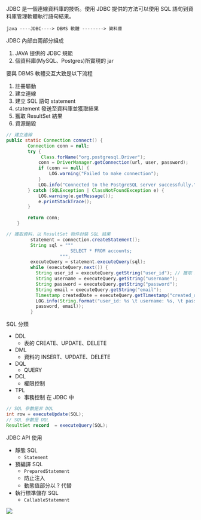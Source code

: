 JDBC 是一個連線資料庫的技術。使用 JDBC 提供的方法可以使用 SQL 語句到資料庫管理軟體執行語句結果。

```
java ----JDBC----> DBMS 軟體 --------> 資料庫
```

JDBC 內部由兩部分組成

1. JAVA 提供的 JDBC 規範
2. 個資料庫(MySQL、Postgres)所實現的 jar 


要與 DBMS 軟體交互大致是以下流程
1. 註冊驅動
2. 建立連線
3. 建立 SQL 語句 statement
4. statement 發送至資料庫並獲取結果
5. 獲取 ResultSet 結果
6. 資源銷毀

```java
// 建立連線
public static Connection connect() {
        Connection conn = null;
        try {
             Class.forName("org.postgresql.Driver");
            conn = DriverManager.getConnection(url, user, password);
            if (conn == null) {
                LOG.warning("Failed to make connection");
            }
            LOG.info("Connected to the PostgreSQL server successfully.");
        } catch (SQLException | ClassNotFoundException e) {
            LOG.warning(e.getMessage());
            e.printStackTrace();
        }

        return conn;
    }
```

```java
// 獲取資料，以 ResultSet 物件封裝 SQL 結果
         statement = connection.createStatement();
         String sql = """
                        SELECT * FROM accounts;
                    """;
         executeQuery = statement.executeQuery(sql);
         while (executeQuery.next()) {
           String user_id = executeQuery.getString("user_id"); // 獲取 SQL 回傳對應的欄位值
           String username = executeQuery.getString("username");
           String password = executeQuery.getString("password");
           String email = executeQuery.getString("email");
           Timestamp createdDate = executeQuery.getTimestamp("created_on");
           LOG.info(String.format("user_id: %s \t username: %s, \t password: %s \t email: %s", user_id, username,
           password, email));
         }
```



SQL 分類
- DDL
  - 表的 CREATE、UPDATE、DELETE
- DML
  - 資料的 INSERT、UPDATE、DELETE
- DQL
  - QUERY
- DCL
  - 權限控制
- TPL
  - 事務控制
在 JDBC 中

```java
// SQL 參數是非 DQL
int row = executeUpdate(SQL);
// SQL 參數是 DQL
ResultSet record  = executeQuery(SQL);
```

JDBC API 使用

- 靜態 SQL
  - `Statement`
- 預編譯 SQL
  - `PreparedStatement`
  - 防止注入
  - 動態值部分以 ? 代替
- 執行標準儲存 SQL
  - `CallableStatement`

![](https://2.bp.blogspot.com/-sF4Q_LIbH6g/WpyrMIwOGxI/AAAAAAAAK84/KUYkkvNaVRohQI3qiIY_at3A5KRymCljwCLcBGAs/w580-h315/statement%2Bvs%2Bpreparedstatement%2Bvs%2Bcallablestatement.png)